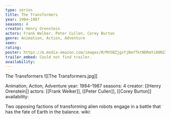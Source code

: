 ```yaml
---
type: series
title: The Transformers
year: 1984–1987
seasons: 4
creator: Henry Orenstein
actors: Frank Welker, Peter Cullen, Corey Burton
genre: Animation, Action, Adventure
seen:
rating: 
poster: https://m.media-amazon.com/images/M/MV5BZjgxYjBmYTktNDRmYi00N2IzLWIxMGUtNWJlM2RiN2M3NzgzXkEyXkFqcGdeQXVyMTA0MTM5NjI2._V1_SX300.jpg
trailer_embed: Could not find trailer.
availability:
---
```

The Transformers
![[The Transformers.jpg]]

Animation, Action, Adventure
year: 1984–1987
seasons: 4
creator: [[Henry Orenstein]]
actors: [[Frank Welker]], [[Peter Cullen]], [[Corey Burton]]
availability:

Two opposing factions of transforming alien robots engage in a battle that has the fate of Earth in the balance.
wiki: 


